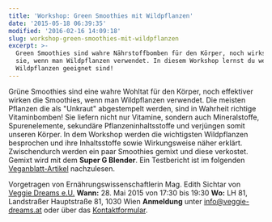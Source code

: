 ```yaml
---
title: 'Workshop: Green Smoothies mit Wildpflanzen'
date: '2015-05-18 06:39:35'
modified: '2016-02-16 14:09:18'
slug: workshop-green-smoothies-mit-wildpflanzen
excerpt: >-
  Green Smoothies sind wahre Nährstoffbomben für den Körper, noch wirksamer sind
  sie, wenn man Wildpflanzen verwendet. In diesem Workshop lernst du welche
  Wildpflanzen geeignet sind!
---
```


Grüne Smoothies sind eine wahre Wohltat für den Körper, noch effektiver wirken die Smoothies, wenn man Wildpflanzen verwendet. Die meisten Pflanzen die als "Unkraut" abgestempelt werden, sind in Wahrheit richtige Vitaminbomben! Sie liefern nicht nur Vitamine, sondern auch Mineralstoffe, Spurenelemente, sekundäre Pflanzeninhaltsstoffe und verjüngen somit unseren Körper. In dem Workshop werden die wichtigsten Wildpflanzen besprochen und ihre Inhaltsstoffe sowie Wirkungsweise näher erklärt. Zwischendurch werden ein paar Smoothies gemixt und diese verkostet. Gemixt wird mit dem **Super G Blender**. Ein Testbericht ist im folgenden [Veganblatt-Artikel](https://www.veganblatt.com/hochleistungsmixer-super-g) nachzulesen.

Vorgetragen von Ernährungswissenschaftlerin Mag. Edith Sichtar von [Veggie Dreams e.U.](http://www.veggie-dreams.at "Veggie Dreams") **Wann:** 28. Mai 2015 von 17:30 bis 19:30 **Wo:** LH 81, Landstraßer Hauptstraße 81, 1030 Wien **Anmeldung** unter info@veggie-dreams.at oder über das [Kontaktformular](http://www.veggie-dreams.at/kontakt/).

